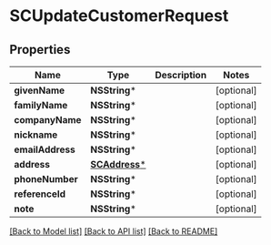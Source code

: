 # SCUpdateCustomerRequest

## Properties
Name | Type | Description | Notes
------------ | ------------- | ------------- | -------------
**givenName** | **NSString*** |  | [optional] 
**familyName** | **NSString*** |  | [optional] 
**companyName** | **NSString*** |  | [optional] 
**nickname** | **NSString*** |  | [optional] 
**emailAddress** | **NSString*** |  | [optional] 
**address** | [**SCAddress***](SCAddress.md) |  | [optional] 
**phoneNumber** | **NSString*** |  | [optional] 
**referenceId** | **NSString*** |  | [optional] 
**note** | **NSString*** |  | [optional] 

[[Back to Model list]](../README.md#documentation-for-models) [[Back to API list]](../README.md#documentation-for-api-endpoints) [[Back to README]](../README.md)


